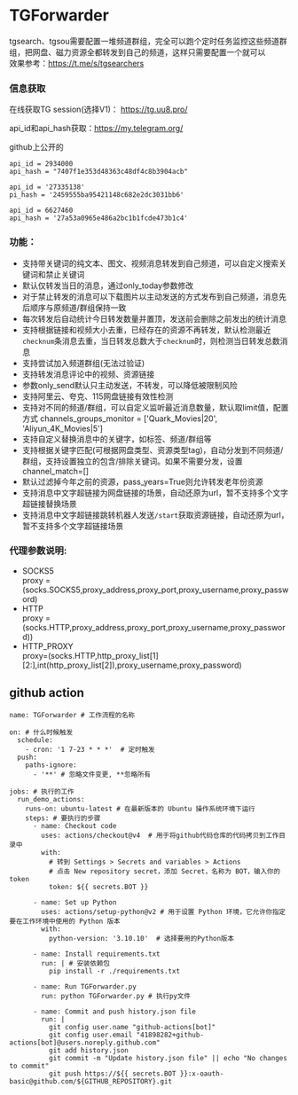 # TGForwarder

tgsearch、tgsou需要配置一堆频道群组，完全可以跑个定时任务监控这些频道群组，把网盘、磁力资源全都转发到自己的频道，这样只需要配置一个就可以  
效果参考：https://t.me/s/tgsearchers  

### 信息获取
在线获取TG session(选择V1)： https://tg.uu8.pro/  

api_id和api_hash获取：https://my.telegram.org/  

github上公开的
```
api_id = 2934000
api_hash = "7407f1e353d48363c48df4c8b3904acb"

api_id = '27335138'
pi_hash = '2459555ba95421148c682e2dc3031bb6'

api_id = 6627460
api_hash = '27a53a0965e486a2bc1b1fcde473b1c4'
```

### 功能：
- 支持带关键词的纯文本、图文、视频消息转发到自己频道，可以自定义搜索关键词和禁止关键词
- 默认仅转发当日的消息，通过only_today参数修改
- 对于禁止转发的消息可以下载图片以主动发送的方式发布到自己频道，消息先后顺序与原频道/群组保持一致
- 每次转发后自动统计今日转发数量并置顶，发送前会删除之前发出的统计消息
- 支持根据链接和视频大小去重，已经存在的资源不再转发，默认检测最近`checknum`条消息去重，当日转发总数大于`checknum`时，则检测当日转发总数消息
- 支持尝试加入频道群组(无法过验证)
- 支持转发消息评论中的视频、资源链接
- 参数only_send默认只主动发送，不转发，可以降低被限制风险
- 支持阿里云、夸克、115网盘链接有效性检测
- 支持对不同的频道/群组，可以自定义监听最近消息数量，默认取limit值，配置方式 channels_groups_monitor = ['Quark_Movies|20', 'Aliyun_4K_Movies|5']
- 支持自定义替换消息中的关键字，如标签、频道/群组等
- 支持根据关键字匹配(可根据网盘类型、资源类型tag)，自动分发到不同频道/群组，支持设置独立的包含/排除关键词。如果不需要分发，设置channel_match=[]
- 默认过滤掉今年之前的资源，pass_years=True则允许转发老年份资源
- 支持消息中文字超链接为网盘链接的场景，自动还原为url，暂不支持多个文字超链接替换场景
- 支持消息中文字超链接跳转机器人发送`/start`获取资源链接，自动还原为url，暂不支持多个文字超链接场景



### 代理参数说明:
- SOCKS5  
proxy = (socks.SOCKS5,proxy_address,proxy_port,proxy_username,proxy_password)
- HTTP  
proxy = (socks.HTTP,proxy_address,proxy_port,proxy_username,proxy_password))
- HTTP_PROXY  
proxy=(socks.HTTP,http_proxy_list[1][2:],int(http_proxy_list[2]),proxy_username,proxy_password)


## github action
```
name: TGForwarder # 工作流程的名称
 
on: # 什么时候触发
  schedule:
    - cron: '1 7-23 * * *'  # 定时触发
  push:
    paths-ignore:
      - '**' # 忽略文件变更, **忽略所有
 
jobs: # 执行的工作
  run_demo_actions:
    runs-on: ubuntu-latest # 在最新版本的 Ubuntu 操作系统环境下运行
    steps: # 要执行的步骤
      - name: Checkout code
        uses: actions/checkout@v4  # 用于将github代码仓库的代码拷贝到工作目录中
        with:
          # 转到 Settings > Secrets and variables > Actions
          # 点击 New repository secret，添加 Secret，名称为 BOT，输入你的token
          token: ${{ secrets.BOT }}
 
      - name: Set up Python
        uses: actions/setup-python@v2 # 用于设置 Python 环境，它允许你指定要在工作环境中使用的 Python 版本
        with:
          python-version: '3.10.10'  # 选择要用的Python版本

      - name: Install requirements.txt
        run: | # 安装依赖包
          pip install -r ./requirements.txt 
 
      - name: Run TGForwarder.py
        run: python TGForwarder.py # 执行py文件

      - name: Commit and push history.json file
        run: |
          git config user.name "github-actions[bot]"
          git config user.email "41898282+github-actions[bot]@users.noreply.github.com"
          git add history.json
          git commit -m "Update history.json file" || echo "No changes to commit"
          git push https://${{ secrets.BOT }}:x-oauth-basic@github.com/${GITHUB_REPOSITORY}.git
```
